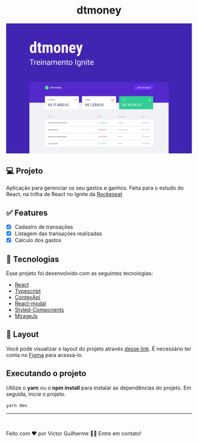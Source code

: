 <h1 align="center">
    dtmoney
</h1>

![cover](.github/cover.png?style=flat)

## 💻 Projeto

Aplicação para gerenciar os seu gastos e ganhos. Feita para o estudo do React, na trilha de React no Ignite da [Rockeseat](https://rocketseat.com.br/)

## ✅ Features

- [x] Cadastro de transações
- [x] Listagem das transações realizadas
- [x] Calculo dos gastos

## 🚀 Tecnologias

Esse projeto foi desenvolvido com as seguintes tecnologias:

- [React](https://reactjs.org/)
- [Typescript](https://www.typescriptlang.org/)
- [ContexApi](https://reactjs.org/docs/context.html)
- [React-modal](https://github.com/reactjs/react-modal)
- [Styled-Components](https://styled-components.com/)
- [MirageJs](https://miragejs.com/)

## 🔖 Layout

Você pode visualizar o layout do projeto através [desse link](https://www.figma.com/file/23EhivVIqJk2LekLHO1rTj/dtmoney-Ignite). É necessário ter conta no [Figma](http://figma.com/) para acessá-lo.

## Executando o projeto

Utilize o **yarn** ou o **npm install** para instalar as dependências do projeto.
Em seguida, inicie o projeto.

```cl
yarn dev
```

---

<p>
  <img style="border-radius: 50%;" src="https://avatars.githubusercontent.com/u/60655162?v=4" width="100px;" alt=""/>
</p>

Feito com ❤️ por Victor Guilherme 👋🏽 Entre em contato!
